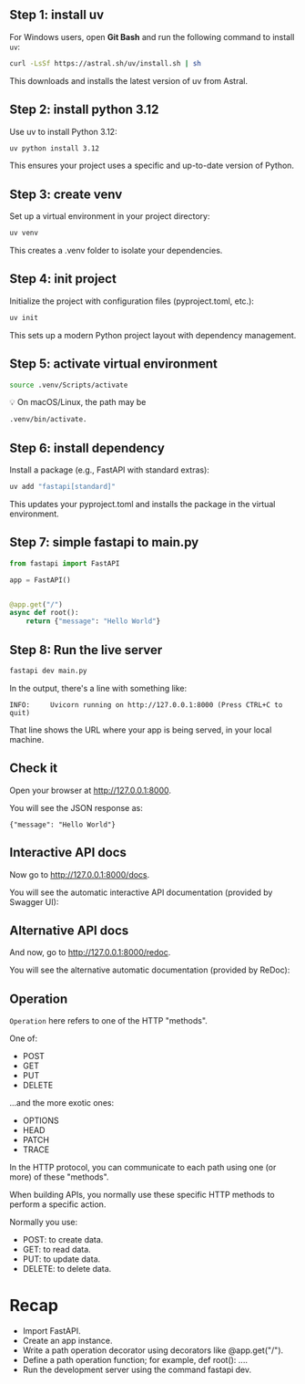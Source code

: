 ## Step 1: install uv
For Windows users, open **Git Bash** and run the following command to install `uv`:

```bash
curl -LsSf https://astral.sh/uv/install.sh | sh
```
This downloads and installs the latest version of uv from Astral.


## Step 2: install python 3.12
Use uv to install Python 3.12:
```bash
uv python install 3.12
```
This ensures your project uses a specific and up-to-date version of Python.



## Step 3: create venv
Set up a virtual environment in your project directory:
```bash
uv venv
```
This creates a .venv folder to isolate your dependencies.


## Step 4: init project
Initialize the project with configuration files (pyproject.toml, etc.):
```bash
uv init
```
This sets up a modern Python project layout with dependency management.


## Step 5: activate virtual environment
```bash
source .venv/Scripts/activate
```
💡 On macOS/Linux, the path may be 
```bash 
.venv/bin/activate.
```


## Step 6: install dependency
Install a package (e.g., FastAPI with standard extras):
```bash
uv add "fastapi[standard]"
```
This updates your pyproject.toml and installs the package in the virtual environment.



## Step 7: simple fastapi to main.py
```python
from fastapi import FastAPI

app = FastAPI()


@app.get("/")
async def root():
    return {"message": "Hello World"}
```

## Step 8: Run the live server
```bash
fastapi dev main.py
```
In the output, there's a line with something like:

`INFO:     Uvicorn running on http://127.0.0.1:8000 (Press CTRL+C to quit)`

That line shows the URL where your app is being served, in your local machine.

## Check it
Open your browser at http://127.0.0.1:8000.

You will see the JSON response as:

```
{"message": "Hello World"}
```

## Interactive API docs
Now go to http://127.0.0.1:8000/docs.

You will see the automatic interactive API documentation (provided by Swagger UI):

## Alternative API docs
And now, go to http://127.0.0.1:8000/redoc.

You will see the alternative automatic documentation (provided by ReDoc):

## Operation
`Operation` here refers to one of the HTTP "methods".

One of:
- POST
- GET
- PUT
- DELETE

...and the more exotic ones:

- OPTIONS
- HEAD
- PATCH
- TRACE

In the HTTP protocol, you can communicate to each path using one (or more) of these "methods".

When building APIs, you normally use these specific HTTP methods to perform a specific action.

Normally you use:

- POST: to create data.
- GET: to read data.
- PUT: to update data.
- DELETE: to delete data.

# Recap
- Import FastAPI.
- Create an app instance.
- Write a path operation decorator using decorators like @app.get("/").
- Define a path operation function; for example, def root(): ....
- Run the development server using the command fastapi dev.